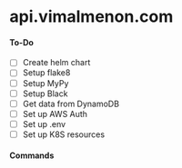 # api.vimalmenon.com


#### To-Do
- [ ] Create helm chart
- [ ] Setup flake8
- [ ] Setup MyPy
- [ ] Setup Black
- [ ] Get data from DynamoDB
- [ ] Set up AWS Auth
- [ ] Set up .env
- [ ] Set up K8S resources

#### Commands

